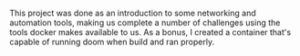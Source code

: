 This project was done as an introduction to some networking and automation tools, making us complete a number of challenges using the tools docker makes available to us. As a bonus, I created a container that's capable of running doom when build and ran properly.
